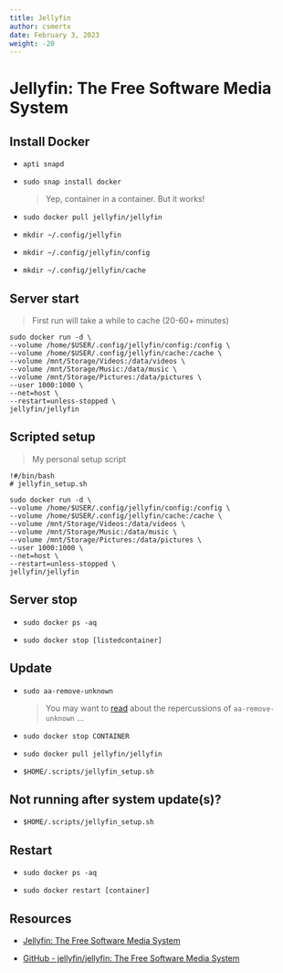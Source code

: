 ```yaml
---
title: Jellyfin
author: csmertx
date: February 3, 2023
weight: -20
---
```


# Jellyfin: The Free Software Media System

## Install Docker

- ```apti snapd```

- ```sudo snap install docker```

    > Yep, container in a container. But it works!

- ```sudo docker pull jellyfin/jellyfin```

- ```mkdir ~/.config/jellyfin```

- ```mkdir ~/.config/jellyfin/config```

- ```mkdir ~/.config/jellyfin/cache```

## Server start

> First run will take a while to cache (20-60+ minutes)

```
sudo docker run -d \
--volume /home/$USER/.config/jellyfin/config:/config \
--volume /home/$USER/.config/jellyfin/cache:/cache \
--volume /mnt/Storage/Videos:/data/videos \
--volume /mnt/Storage/Music:/data/music \
--volume /mnt/Storage/Pictures:/data/pictures \
--user 1000:1000 \
--net=host \
--restart=unless-stopped \
jellyfin/jellyfin
```

## Scripted setup

> My personal setup script

```
!#/bin/bash
# jellyfin_setup.sh

sudo docker run -d \
--volume /home/$USER/.config/jellyfin/config:/config \
--volume /home/$USER/.config/jellyfin/cache:/cache \
--volume /mnt/Storage/Videos:/data/videos \
--volume /mnt/Storage/Music:/data/music \
--volume /mnt/Storage/Pictures:/data/pictures \
--user 1000:1000 \
--net=host \
--restart=unless-stopped \
jellyfin/jellyfin
```

## Server stop

- ```sudo docker ps -aq```

- ```sudo docker stop [listedcontainer]```

## Update

- ```sudo aa-remove-unknown```

    > You may want to [read](https://forum.snapcraft.io/t/broken-apparmor/32191) about the repercussions of ```aa-remove-unknown``` ...

- ```sudo docker stop CONTAINER```

- ```sudo docker pull jellyfin/jellyfin```

- ```$HOME/.scripts/jellyfin_setup.sh```

## Not running after system update(s)?

- ```$HOME/.scripts/jellyfin_setup.sh```

## Restart

- ```sudo docker ps -aq```

- ```sudo docker restart [container]```

## Resources

- [Jellyfin: The Free Software Media System](https://jellyfin.org)

- [GitHub - jellyfin/jellyfin: The Free Software Media System](https://github.com/jellyfin/jellyfin)